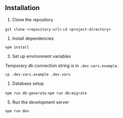 
## Installation

1. Clone the repository

`git clone <repository-url>`
`cd <project-directory>`

1. Install dependencies

`npm install`

3. Set up environment variables

Temporary db connection string is in `.dev.vars.example`.

`cp .dev.vars.example .dev.vars`

1. Database setup
   
`npm run db:generate`
`npm run db:migrate`

5. Run the development server

`npm run dev`